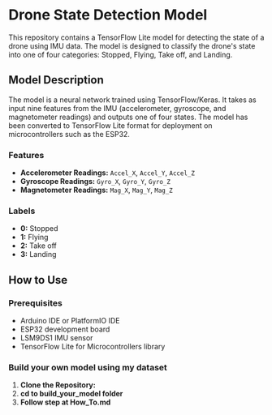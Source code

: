 # Drone State Detection Model

This repository contains a TensorFlow Lite model for detecting the state of a drone using IMU data. The model is designed to classify the drone's state into one of four categories: Stopped, Flying, Take off, and Landing.

## Model Description

The model is a neural network trained using TensorFlow/Keras. It takes as input nine features from the IMU (accelerometer, gyroscope, and magnetometer readings) and outputs one of four states. The model has been converted to TensorFlow Lite format for deployment on microcontrollers such as the ESP32.

### Features

- **Accelerometer Readings:** `Accel_X`, `Accel_Y`, `Accel_Z`
- **Gyroscope Readings:** `Gyro_X`, `Gyro_Y`, `Gyro_Z`
- **Magnetometer Readings:** `Mag_X`, `Mag_Y`, `Mag_Z`

### Labels

- **0:** Stopped
- **1:** Flying
- **2:** Take off
- **3:** Landing

## How to Use

### Prerequisites

- Arduino IDE or PlatformIO IDE
- ESP32 development board
- LSM9DS1 IMU sensor
- TensorFlow Lite for Microcontrollers library

### Build your own model using my dataset

1. **Clone the Repository:**
2. **cd to build_your_model folder**
3. **Follow step at How_To.md**
